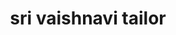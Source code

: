 ---
title: "sri vaishnavi tailor"
url: /vanasthaslipuram-hyderabad/sri-vaishnavi-tailor/
shop: tailor
---